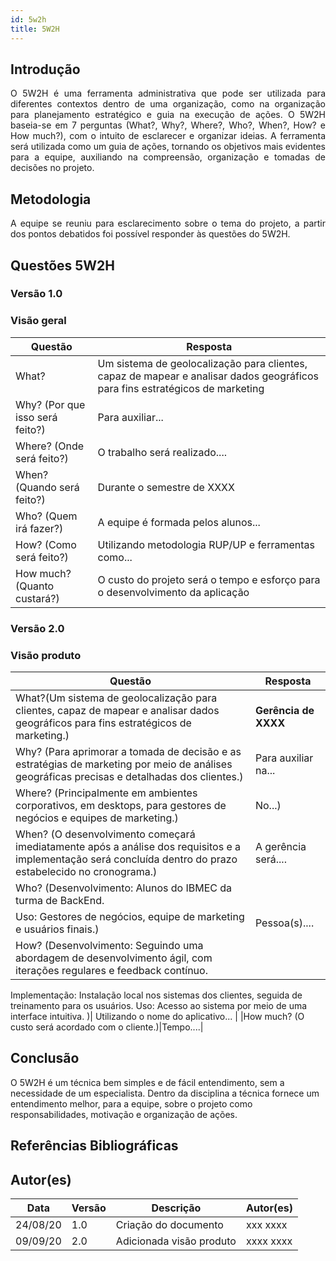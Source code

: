 ```yaml
---
id: 5w2h
title: 5W2H
---
```


## Introdução

<p align = "justify">
    O 5W2H é uma ferramenta administrativa  que pode ser utilizada para diferentes contextos dentro de uma organização, como na organização para planejamento estratégico e guia na execução de ações. O 5W2H baseia-se em 7 perguntas (What?, Why?, Where?, Who?, When?, How? e How much?), com o intuito de esclarecer e organizar ideias. A ferramenta será utilizada como um guia de ações, tornando os objetivos mais evidentes para a equipe, auxiliando na compreensão, organização e tomadas de decisões no projeto.
</p>

## Metodologia

<p align = "justify">
    A equipe se reuniu para esclarecimento sobre o tema do projeto, a partir dos pontos debatidos foi possível responder às questões do 5W2H.  
</p>


## Questões 5W2H

### Versão 1.0

### Visão geral

|Questão|Resposta|
|-------|--------|
|What?|Um sistema de geolocalização para clientes, capaz de mapear e analisar dados geográficos para fins estratégicos de marketing|
|Why? (Por que isso será feito?)|Para auxiliar...|
|Where? (Onde será feito?)|O trabalho será realizado....|
|When? (Quando será feito?)|Durante o semestre de XXXX|
|Who? (Quem irá fazer?)|A equipe é formada pelos alunos...|
|How? (Como será feito?)|Utilizando metodologia RUP/UP e ferramentas como...|
|How much? (Quanto custará?)|O custo do projeto será o tempo e esforço para o desenvolvimento da aplicação|


### Versão 2.0

### Visão produto

|Questão|Resposta|
|-------|--------|
|What?(Um sistema de geolocalização para clientes, capaz de mapear e analisar dados geográficos para fins estratégicos de marketing.)| **Gerência de XXXX**|
|Why? (Para aprimorar a tomada de decisão e as estratégias de marketing por meio de análises geográficas precisas e detalhadas dos clientes.)| Para auxiliar na...|
|Where? (Principalmente em ambientes corporativos, em desktops, para gestores de negócios e equipes de marketing.)|No...)|
|When? (O desenvolvimento começará imediatamente após a análise dos requisitos e a implementação será concluída dentro do prazo estabelecido no cronograma.)| A gerência será....|
|Who? (Desenvolvimento: Alunos do IBMEC da turma de BackEnd.
Uso: Gestores de negócios, equipe de marketing e usuários finais.)| Pessoa(s)....|
|How? (Desenvolvimento: Seguindo uma abordagem de desenvolvimento ágil, com iterações regulares e feedback contínuo.
Implementação: Instalação local nos sistemas dos clientes, seguida de treinamento para os usuários.
Uso: Acesso ao sistema por meio de uma interface intuitiva.
)| Utilizando o nome do aplicativo... |
|How much? (O custo será acordado com o cliente.)|Tempo....|


## Conclusão

O 5W2H é um técnica bem simples e de fácil entendimento, sem a necessidade de um especialista. Dentro da disciplina a técnica fornece um entendimento melhor, para a equipe, sobre o projeto como responsabilidades, motivação e organização de ações.   
 
 
## Referências Bibliográficas

## Autor(es)
| Data | Versão | Descrição | Autor(es) |
| -- | -- | -- | -- |
| 24/08/20 | 1.0 | Criação do documento | xxx xxxx | 
| 09/09/20 | 2.0 | Adicionada visão produto | xxxx xxxx | 
